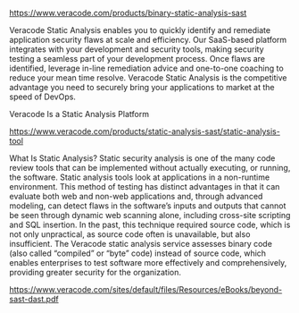 https://www.veracode.com/products/binary-static-analysis-sast

Veracode Static Analysis enables you to quickly identify and remediate application security flaws at scale and efficiency. Our SaaS-based platform integrates with your development and security tools, making security testing a seamless part of your development process. Once flaws are identified, leverage in-line remediation advice and one-to-one coaching to reduce your mean time resolve. Veracode Static Analysis is the competitive advantage you need to securely bring your applications to market at the speed of DevOps.

Veracode Is a Static Analysis Platform

https://www.veracode.com/products/static-analysis-sast/static-analysis-tool

What Is Static Analysis?
Static security analysis is one of the many code review tools that can be implemented without actually executing, or running, the software. Static analysis tools look at applications in a non-runtime environment. This method of testing has distinct advantages in that it can evaluate both web and non-web applications and, through advanced modeling, can detect flaws in the software’s inputs and outputs that cannot be seen through dynamic web scanning alone, including cross-site scripting and SQL insertion. In the past, this technique required source code, which is not only unpractical, as source code often is unavailable, but also insufficient. The Veracode static analysis service assesses binary code (also called “compiled” or “byte” code) instead of source code, which enables enterprises to test software more effectively and comprehensively, providing greater security for the organization.

https://www.veracode.com/sites/default/files/Resources/eBooks/beyond-sast-dast.pdf
